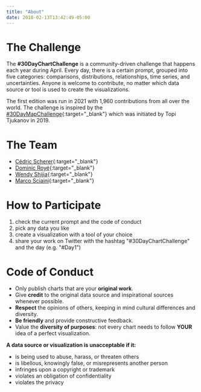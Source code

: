 ```yaml
---
title: "About"
date: 2018-02-13T13:42:49-05:00
---
```


# The Challenge

The **#30DayChartChallenge** is a community-driven challenge that happens each year during April. Every day, there is a certain prompt, grouped into five categories: comparisons, distributions, relationships, time series, and uncertainties. Anyone is welcome to contribute, no matter which data source or tool is used to create the visualizations.  
  
The first edition was run in 2021 with 1,960 contributions from all over the world. The challenge is inspired by the [#30DayMapChallenge](https://30daymapchallenge.com/){:target="_blank"} which was initiated by Topi Tjukanov in 2019.

# The Team


<!--<ul style='font-weight:400;'>
    <li><a href="https://twitter.com/CedScherer" target='_blank'>Cédric Scherer</a></li>
    <li><a href="https://twitter.com/dr_xeo" target='_blank'>Dominic Royé</a></li>
    <li><a href="https://twitter.com/ShijiaWendy" target='_blank'>Wendy Shijia</a></li>
    <li><a href="https://twitter.com/shinysci" target='_blank'>Marco Sciaini</a></li>
</ul>-->
* [Cédric Scherer](https://twitter.com/CedScherer){:target="_blank"}
* [Dominic Royé](https://twitter.com/dr_xeo){:target="_blank"}
* [Wendy Shijia](https://twitter.com/ShijiaWendy){:target="_blank"}
* [Marco Sciaini](https://twitter.com/shinysci){:target="_blank"}

# How to Participate
      
1. check the current prompt and the code of conduct
2. pick any data you like
3. create a visualization with a tool of your choice
4. share your work on Twitter with the hashtag "#30DayChartChallenge" and the day (e.g. "#Day1")

# Code of Conduct

* Only publish charts that are your **original work**.
* Give **credit** to the original data source and inspirational sources whenever possible.
* **Respect** the opinions of others, keeping in mind cultural differences and diversity.
* **Be friendly** and provide constructive feedback.
* Value the **diversity of purposes**: not every chart needs to follow **YOUR** idea of a perfect visualization.

**A data source or visualization is unacceptable if it:**

* is being used to abuse, harass, or threaten others
* is libellous, knowingly false, or misrepresents another person
* infringes upon a copyright or trademark
* violates an obligation of confidentiality
* violates the privacy

